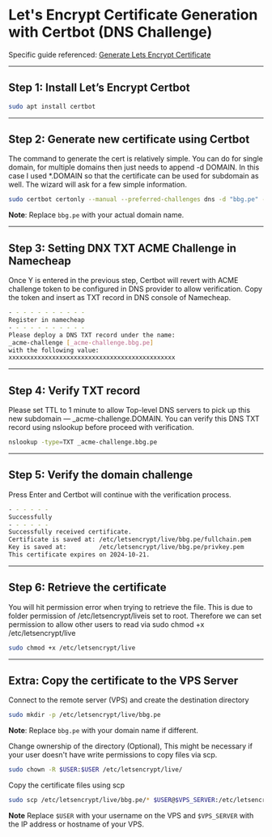 # Let's Encrypt Certificate Generation with Certbot (DNS Challenge)

Specific guide referenced: [Generate Lets Encrypt Certificate](https://ongkhaiwei.medium.com/generate-lets-encrypt-certificate-with-dns-challenge-and-namecheap-e5999a040708)

---
## Step 1: Install Let’s Encrypt Certbot 

```bash
sudo apt install certbot
```

---
## Step 2: Generate new certificate using Certbot

The command to generate the cert is relatively simple. You can do for single domain, for multiple domains then just needs to append -d DOMAIN. In this case I used *.DOMAIN so that the certificate can be used for subdomain as well. The wizard will ask for a few simple information.

```bash
sudo certbot certonly --manual --preferred-challenges dns -d "bbg.pe" -d "*.bbg.pe"
```

**Note**: Replace `bbg.pe` with your actual domain name.

---
## Step 3: Setting DNX TXT ACME Challenge in Namecheap

Once Y is entered in the previous step, Certbot will revert with ACME challenge token to be configured in DNS provider to allow verification. Copy the token and insert as TXT record in DNS console of Namecheap.

```bash
- - - - - - - - - - - 
Register in namecheap 
- - - - - - - - - - -
Please deploy a DNS TXT record under the name:
_acme-challenge [_acme-challenge.bbg.pe]
with the following value:
xxxxxxxxxxxxxxxxxxxxxxxxxxxxxxxxxxxxxxxxxxxxxx
```

---
## Step 4: Verify TXT record 

Please set TTL to 1 minute to allow Top-level DNS servers to pick up this new subdomain — _acme-challenge.DOMAIN. You can verify this DNS TXT record using nslookup before proceed with verification.

```bash
nslookup -type=TXT _acme-challenge.bbg.pe
```

---
## Step 5: Verify the domain challenge

Press Enter and Certbot will continue with the verification process.

```bash
- - - - - -
Successfully 
- - - - - -
Successfully received certificate.
Certificate is saved at: /etc/letsencrypt/live/bbg.pe/fullchain.pem
Key is saved at:         /etc/letsencrypt/live/bbg.pe/privkey.pem
This certificate expires on 2024-10-21.
```

---
## Step 6: Retrieve the certificate

You will hit permission error when trying to retrieve the file. This is due to folder permission of /etc/letsencrypt/liveis set to root. Therefore we can set permission to allow other users to read via sudo chmod +x /etc/letsencrypt/live

```bash
sudo chmod +x /etc/letsencrypt/live
```

---
## Extra: Copy the certificate to the VPS Server

Connect to the remote server (VPS) and create the destination directory

```bash
sudo mkdir -p /etc/letsencrypt/live/bbg.pe
```

**Note**: Replace `bbg.pe` with your domain name if different.

Change ownership of the directory (Optional), This might be necessary if your user doesn't have write permissions to copy files via scp.

```bash
sudo chown -R $USER:$USER /etc/letsencrypt/live/
```

Copy the certificate files using scp

```bash
sudo scp /etc/letsencrypt/live/bbg.pe/* $USER@$VPS_SERVER:/etc/letsencrypt/live/bbg.pe/
```

**Note** Replace `$USER` with your username on the VPS and `$VPS_SERVER` with the IP address or hostname of your VPS.